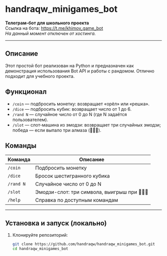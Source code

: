 # handraqw_minigames_bot

**Телеграм-бот для школьного проекта**  
Ссылка на бота: https://t.me/khimov_game_bot  
_На данный момент отключен от хостинга._

---

## Описание

Этот простой бот реализован на Python и предназначен как демонстрация использования Bot API и работы с рандомом. Отлично подходит для учебного проекта.

## Функционал

- `/coin` — подбросить монетку: возвращает «орёл» или «решка».  
- `/dice` — подбросить кубик: возвращает число от 1 до 6.  
- `/rand N` — случайное число от 0 до N (где N задаётся пользователем).  
- `/slot` — слот-машина из эмодзи: возвращает три случайных эмодзи; победа — если выпало три алмаза (💎💎💎).

## Команды

| Команда         | Описание                                   |
|------------------|--------------------------------------------|
| `/coin`          | Подбросить монетку                          |
| `/dice`          | Бросок шестигранного кубика                 |
| `/rand N`        | Случайное число от 0 до N                   |
| `/slot`          | Эмодзи-слот: три символа, выигрыш при 💎💎💎 |
| `/help`          | Справка по доступным командам               |

---

## Установка и запуск (локально)

1. Клонируйте репозиторий:
   ```bash
   git clone https://github.com/handraqw/handraqw_minigames_bot.git
   cd handraqw_minigames_bot
